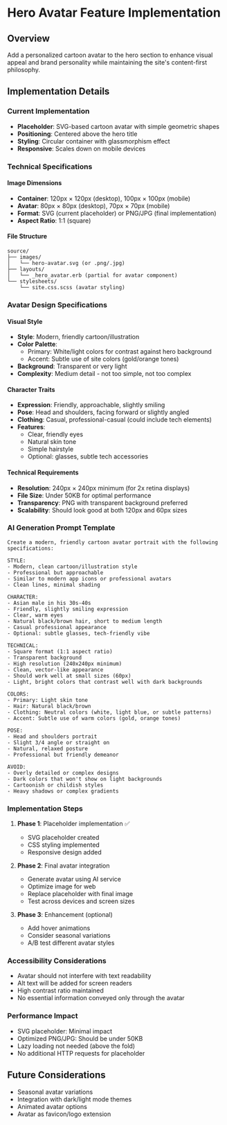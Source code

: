 # Hero Avatar Feature Implementation

## Overview
Add a personalized cartoon avatar to the hero section to enhance visual appeal and brand personality while maintaining the site's content-first philosophy.

## Implementation Details

### Current Implementation
- **Placeholder**: SVG-based cartoon avatar with simple geometric shapes
- **Positioning**: Centered above the hero title
- **Styling**: Circular container with glassmorphism effect
- **Responsive**: Scales down on mobile devices

### Technical Specifications

#### Image Dimensions
- **Container**: 120px × 120px (desktop), 100px × 100px (mobile)
- **Avatar**: 80px × 80px (desktop), 70px × 70px (mobile)
- **Format**: SVG (current placeholder) or PNG/JPG (final implementation)
- **Aspect Ratio**: 1:1 (square)

#### File Structure
```
source/
├── images/
│   └── hero-avatar.svg (or .png/.jpg)
├── layouts/
│   └── _hero_avatar.erb (partial for avatar component)
└── stylesheets/
    └── site.css.scss (avatar styling)
```

### Avatar Design Specifications

#### Visual Style
- **Style**: Modern, friendly cartoon/illustration
- **Color Palette**: 
  - Primary: White/light colors for contrast against hero background
  - Accent: Subtle use of site colors (gold/orange tones)
- **Background**: Transparent or very light
- **Complexity**: Medium detail - not too simple, not too complex

#### Character Traits
- **Expression**: Friendly, approachable, slightly smiling
- **Pose**: Head and shoulders, facing forward or slightly angled
- **Clothing**: Casual, professional-casual (could include tech elements)
- **Features**: 
  - Clear, friendly eyes
  - Natural skin tone
  - Simple hairstyle
  - Optional: glasses, subtle tech accessories

#### Technical Requirements
- **Resolution**: 240px × 240px minimum (for 2x retina displays)
- **File Size**: Under 50KB for optimal performance
- **Transparency**: PNG with transparent background preferred
- **Scalability**: Should look good at both 120px and 60px sizes

### AI Generation Prompt Template

```
Create a modern, friendly cartoon avatar portrait with the following specifications:

STYLE:
- Modern, clean cartoon/illustration style
- Professional but approachable
- Similar to modern app icons or professional avatars
- Clean lines, minimal shading

CHARACTER:
- Asian male in his 30s-40s
- Friendly, slightly smiling expression
- Clear, warm eyes
- Natural black/brown hair, short to medium length
- Casual professional appearance
- Optional: subtle glasses, tech-friendly vibe

TECHNICAL:
- Square format (1:1 aspect ratio)
- Transparent background
- High resolution (240x240px minimum)
- Clean, vector-like appearance
- Should work well at small sizes (60px)
- Light, bright colors that contrast well with dark backgrounds

COLORS:
- Primary: Light skin tone
- Hair: Natural black/brown
- Clothing: Neutral colors (white, light blue, or subtle patterns)
- Accent: Subtle use of warm colors (gold, orange tones)

POSE:
- Head and shoulders portrait
- Slight 3/4 angle or straight on
- Natural, relaxed posture
- Professional but friendly demeanor

AVOID:
- Overly detailed or complex designs
- Dark colors that won't show on light backgrounds
- Cartoonish or childish styles
- Heavy shadows or complex gradients
```

### Implementation Steps

1. **Phase 1**: Placeholder implementation ✅
   - SVG placeholder created
   - CSS styling implemented
   - Responsive design added

2. **Phase 2**: Final avatar integration
   - Generate avatar using AI service
   - Optimize image for web
   - Replace placeholder with final image
   - Test across devices and screen sizes

3. **Phase 3**: Enhancement (optional)
   - Add hover animations
   - Consider seasonal variations
   - A/B test different avatar styles

### Accessibility Considerations
- Avatar should not interfere with text readability
- Alt text will be added for screen readers
- High contrast ratio maintained
- No essential information conveyed only through the avatar

### Performance Impact
- SVG placeholder: Minimal impact
- Optimized PNG/JPG: Should be under 50KB
- Lazy loading not needed (above the fold)
- No additional HTTP requests for placeholder

## Future Considerations
- Seasonal avatar variations
- Integration with dark/light mode themes
- Animated avatar options
- Avatar as favicon/logo extension 
